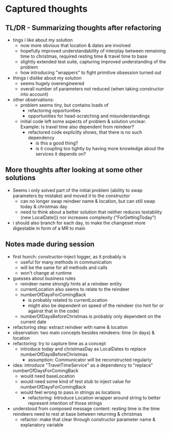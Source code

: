 # Captured thoughts

## TL/DR - Summarizing thoughts after refactoring
- tings i like about my solution
  - now more obvious that location & dates are involved
  - hopefully improved understandability of interplay between remaining time to christmas, required resting time & travel time to base
  - slightly extended test suite, capturing improved understanding of the problem
  - how introducing "wrappers" to fight primitive obsession turned out
- things i dislike about my solution
  - seems hugely overengineered
  - overall number of parameters not reduced (when taking constructor into account)
- other observations:
  - problem seems tiny, but contains loads of
    - refactoring opportunities
    - opportunities for head-scratching and misunderstandings
  - initial code left some aspects of problem & solution unclear. Example: Is travel time also dependent from reindeer?
    - refactored code explicitly shows, that there is no such dependency
      - is this a good thing?
      - is it coupling too tightly by having more knowledge about the services it depends on?

## More thoughts after looking at some other solutions
- Seems i only solved part of the initial problem (ability to swap parameters by mistake) and moved it to the constructor
  - can no longer swap reindeer name & location, but can still swap today & christmas day
  - need to think about a better solution that neither reduces testability (new LocalDate()) nor increases complexity ("ForGettingToday")
- i should also branch for each day, to make the changeset more digestable in form of a MR to main

## Notes made during session
- first hunch: constructor-inject logger, as it probably is
  - useful for many methods in communication
  - will be the same for all methods and calls
  - won't change at runtime
- guesses about business rules
  - reindeer name strongly hints at a reindeer entity
  - currentLocation also seems to relate to the reindeer
  - numberOfDaysForComingBack
    - is probably related to currentLocation
    - might also be dependent on speed of the reindeer (no hint for or against that in the code)
  - numberOfDaysBeforeChristmas is probably only dependent on the current date
- refactoring step: extract reindeer with name & location
- observation: two main concepts besides reindeers: time (in days) & location
- refactoring: try to capture time as a concept
  - introduce today and christmasDay as LocalDates to replace numberOfDaysBeforeChristmas
    - assumption: Communicator will be reconstructed regularly
- idea: introduce "TravelTimeService" as a dependency to "replace" numberOfDaysForComingBack
  - would need baseLocation
  - would need some kind of test stub to inject value for numberOfDaysForComingBack
  - would feel wrong to pass in strings as locations
    - refactoring: Introduce Location wrapper around string to better represent intention of those strings
- understood from composed message content: resting time is the time reindeers need to rest at base between returning & christmas
  - refactor: make that clear through constructor parameter name & explanatory variable